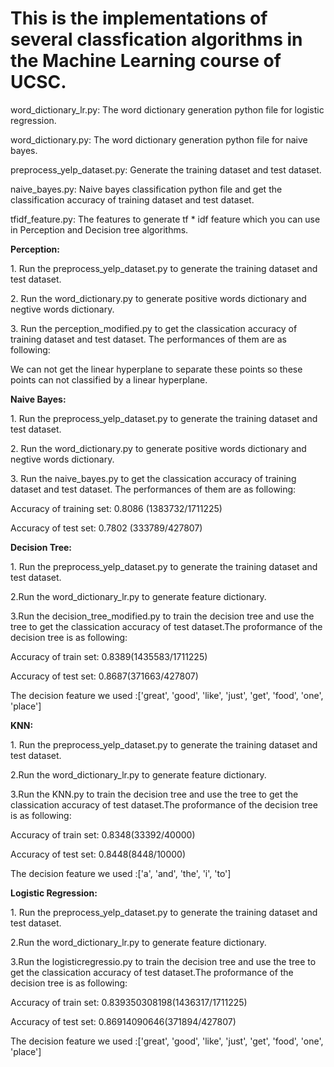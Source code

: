 # This is the implementations of several classfication algorithms in the Machine Learning course of UCSC.
<p>
word_dictionary_lr.py: The word dictionary generation python file for logistic regression.   
</p>
<p>
word_dictionary.py: The word dictionary generation python file for naive bayes.  
</p>
preprocess_yelp_dataset.py: Generate the training dataset and test dataset.  
</p>
<p>
naive_bayes.py: Naive bayes classification python file and get the classification accuracy of training dataset and test dataset.  
</p>
<p>
tfidf_feature.py: The features to generate tf * idf feature which you can use in Perception and Decision tree algorithms.   
</p>
<p>
<b>Perception:</b>
</p>
<p>
1. Run the preprocess_yelp_dataset.py to generate the training dataset and test dataset. 
</p>
<p>
2. Run the word_dictionary.py to generate positive words dictionary and negtive words dictionary.
</p>
<p>
3. Run the perception_modified.py to get the classication accuracy of training dataset and test dataset. The performances of them are as following:
</p>
<p>
We can not get the linear hyperplane to separate these points so these points can not classified by a linear hyperplane.
</p>
<p>
<b>Naive Bayes:</b>
</p>
<p>
1. Run the preprocess_yelp_dataset.py to generate the training dataset and test dataset. 
</p>
<p>
2. Run the word_dictionary.py to generate positive words dictionary and negtive words dictionary.
</p>
<p>
3. Run the naive_bayes.py to get the classication accuracy of training dataset and test dataset. The performances of them are as following:
</p>
<p>
Accuracy of training set: 0.8086 (1383732/1711225)
</p>
<p>
Accuracy of test set: 0.7802 (333789/427807)
</p>
<p>
<b>Decision Tree:</b>
</p>
<p>
1. Run the preprocess_yelp_dataset.py to generate the training dataset and test dataset. 
</p>
<p>
2.Run the word_dictionary_lr.py to generate feature dictionary.
</p>
<p>
3.Run the decision_tree_modified.py to train the decision tree and use the tree to get the classication accuracy of test dataset.The proformance of the decision tree is as following:                    
</p>
<p>
Accuracy of train set: 0.8389(1435583/1711225)
</p>
<p>
Accuracy of test set: 0.8687(371663/427807)
</p>
<p>
The decision feature we used :['great', 'good', 'like', 'just', 'get', 'food', 'one', 'place']
</p>
<p>
<b>KNN:</b>
</p>
<p>
1. Run the preprocess_yelp_dataset.py to generate the training dataset and test dataset. 
</p>
<p>
2.Run the word_dictionary_lr.py to generate feature dictionary.
</p>
<p>
3.Run the KNN.py to train the decision tree and use the tree to get the classication accuracy of test dataset.The proformance of the decision tree is as following:                    
</p>
<p>
Accuracy of train set: 0.8348(33392/40000)
</p>
<p>
Accuracy of test set: 0.8448(8448/10000)
</p>
<p>
The decision feature we used :['a', 'and', 'the', 'i', 'to']
</p>
<b>Logistic Regression:</b>
</p>
<p>
1. Run the preprocess_yelp_dataset.py to generate the training dataset and test dataset. 
</p>
<p>
2.Run the word_dictionary_lr.py to generate feature dictionary.
</p>
<p>
3.Run the logisticregressio.py to train the decision tree and use the tree to get the classication accuracy of test dataset.The proformance of the decision tree is as following:                    
</p>
<p>
Accuracy of train set: 0.839350308198(1436317/1711225)
</p>
<p>
Accuracy of test set: 0.86914090646(371894/427807)
</p>
<p>
The decision feature we used :['great', 'good', 'like', 'just', 'get', 'food', 'one', 'place']
</p>

